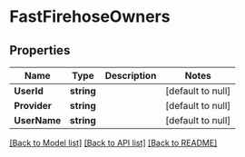 # FastFirehoseOwners

## Properties
Name | Type | Description | Notes
------------ | ------------- | ------------- | -------------
**UserId** | **string** |  | [default to null]
**Provider** | **string** |  | [default to null]
**UserName** | **string** |  | [default to null]

[[Back to Model list]](../README.md#documentation-for-models) [[Back to API list]](../README.md#documentation-for-api-endpoints) [[Back to README]](../README.md)


